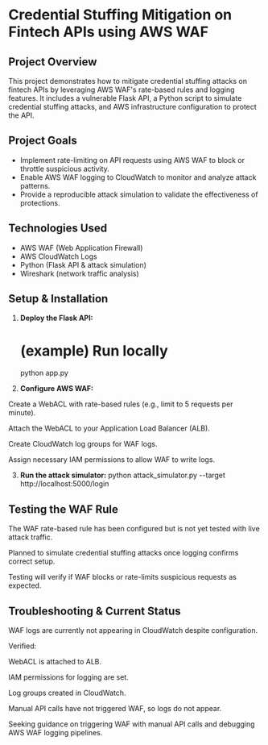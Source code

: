 # Credential Stuffing Mitigation on Fintech APIs using AWS WAF

## Project Overview

This project demonstrates how to mitigate credential stuffing attacks on fintech APIs by leveraging AWS WAF's rate-based rules and logging features. It includes a vulnerable Flask API, a Python script to simulate credential stuffing attacks, and AWS infrastructure configuration to protect the API.

## Project Goals

- Implement rate-limiting on API requests using AWS WAF to block or throttle suspicious activity.
- Enable AWS WAF logging to CloudWatch to monitor and analyze attack patterns.
- Provide a reproducible attack simulation to validate the effectiveness of protections.

## Technologies Used

- AWS WAF (Web Application Firewall)
- AWS CloudWatch Logs
- Python (Flask API & attack simulation)
- Wireshark (network traffic analysis)

## Setup & Installation

1. **Deploy the Flask API:**

   # (example) Run locally
   python app.py

2. **Configure AWS WAF:**

Create a WebACL with rate-based rules (e.g., limit to 5 requests per minute).

Attach the WebACL to your Application Load Balancer (ALB).

Create CloudWatch log groups for WAF logs.

Assign necessary IAM permissions to allow WAF to write logs.

3. **Run the attack simulator:**
python attack_simulator.py --target http://localhost:5000/login

## Testing the WAF Rule ##

The WAF rate-based rule has been configured but is not yet tested with live attack traffic.

Planned to simulate credential stuffing attacks once logging confirms correct setup.

Testing will verify if WAF blocks or rate-limits suspicious requests as expected.

## Troubleshooting & Current Status ##
WAF logs are currently not appearing in CloudWatch despite configuration.

Verified:

WebACL is attached to ALB.

IAM permissions for logging are set.

Log groups created in CloudWatch.

Manual API calls have not triggered WAF, so logs do not appear.

Seeking guidance on triggering WAF with manual API calls and debugging AWS WAF logging pipelines.
